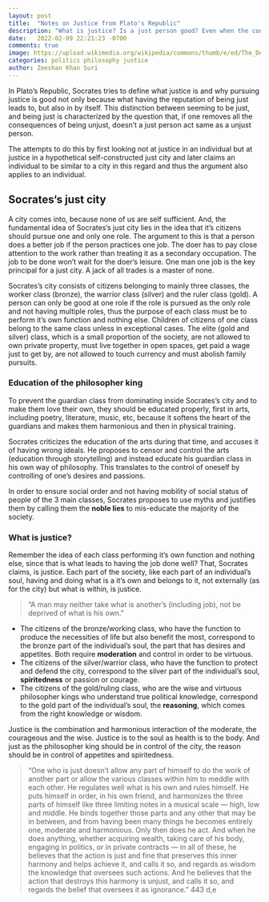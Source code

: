 ```yaml
---
layout: post
title:  "Notes on Justice from Plato's Republic"
description: "What is justice? Is a just person good? Even when the consequences of  being unjust are taken away? Even when the advantages of having the reputation of being just are taken away?"
date:   2022-02-09 22:21:23 -0700
comments: true
image: https://upload.wikimedia.org/wikipedia/commons/thumb/e/ed/The_Death_of_Socrates_MET_DP-13139-001.jpg/640px-The_Death_of_Socrates_MET_DP-13139-001.jpg
categories: politics philosophy justice
author: Zeeshan Khan Suri
---
```


In Plato’s Republic, Socrates tries to define what justice is and why pursuing justice is good not only because what having the reputation of being just leads to, but also in by itself. This distinction between seeming to be just, and being just is characterized by the question that, if one removes all the consequences of being unjust, doesn’t a just person act same as a unjust person.

The attempts to do this by first looking not at justice in an individual but at justice in a hypothetical self-constructed just city and later claims an individual to be similar to a city in this regard and thus the argument also applies to an individual.

## Socrates‘s just city

A city comes into, because none of us are self sufficient. And, the fundamental idea of Socrates‘s just city lies in the idea that it’s citizens should pursue one and only one role. The argument to this is that a person does a better job if the person practices one job. The doer has to pay close attention to the work rather than treating it as a secondary occupation. The job to be done won’t wait for the doer‘s leisure. One man one job is the key principal for a just city. A jack of all trades is a master of none.

Socrates’s city consists of citizens belonging to mainly three classes, the worker class (bronze), the warrior class (silver) and the ruler class (gold). A person can only be good at one role if the role is pursued as the only role and not having multiple roles, thus the purpose of each class must be to perform it’s own function and nothing else. Children of citizens of one class belong to the same class unless in exceptional cases. The elite (gold and silver) class, which is a small proportion of the society, are not allowed to own private property, must live together in open spaces, get paid a wage just to get by, are not allowed to touch currency and must abolish family pursuits.

<!-- There are four virtues of the just city: wisdom, courage, temperance or moderation and justice -->

### Education of the philosopher king

To prevent the guardian class from dominating inside Socrates’s city and to make them love their own, they should be educated properly, first in arts, including poetry, literature, music, etc, because it softens the heart of the guardians and makes them harmonious and then in physical training.

Socrates criticizes the education of the arts during that time, and accuses it of having wrong ideals. He proposes to censor and control the arts (education through storytelling) and instead educate his guardian class in his own way of philosophy. This translates to the control of oneself by controlling of one’s desires and passions.

In order to ensure social order and not having mobility of social status of people of the 3 main classes, Socrates proposes to use myths and justifies them by calling them the **noble lies** to mis-educate the majority of the society.

### What is justice?

Remember the idea of each class performing it’s own function and nothing else, since that is what leads to having the job done well? That, Socrates claims, is justice. Each part of the society, like each part of an individual’s soul, having and doing what is a it’s own and belongs to it, not externally (as for the city) but what is within, is justice.

> “A man may neither take what is another’s (including job), not be deprived of what is his own.”

- The citizens of the bronze/working class, who have the function to produce the necessities of life but also benefit the most, correspond to the bronze part of the individual’s soul, the part that has desires and appetites. Both require **moderation** and control in order to be virtuous.
- The citizens of the silver/warrior class, who have the function to protect and defend the city, correspond to the silver part of the individual’s soul, **spiritedness** or passion or courage.
- The citizens of the gold/ruling class, who are the wise and virtuous philosopher kings who understand true political knowledge, correspond to the gold part of the individual’s soul, the **reasoning**, which comes from the right knowledge or wisdom.

Justice is the combination and harmonious interaction of the moderate, the courageous and the wise. Justice is to the soul as health is to the body. And just as the philosopher king should be in control of the city, the reason should be in control of appetites and spiritedness.

> “One who is just doesn’t allow any part of himself to do the work of another part or allow the various classes within him to meddle with each other. He regulates well what is his own and rules himself. He puts himself in order, in his own friend, and harmonizes the three parts of himself like three limiting notes in a musical scale — high, low and middle. He binds together those parts and any other that may be in between, and from having been many things he becomes entirely one, moderate and harmonious. Only then does he act. And when he does anything, whether acquiring wealth, taking care of his body, engaging in politics, or in private contracts — in all of these, he believes that the action is just and fine that preserves this inner harmony and helps achieve it, and calls it so, and regards as wisdom the knowledge that oversees such actions. And he believes that the action that destroys this harmony is unjust, and calls it so, and regards the belief that oversees it as ignorance.”
> 443 d,e

<!-- %
### Is it better to act just, be just, or to be unjust?

Virtue is a kind of health, fine condition, and well-being of the soul, while vice is disease, shameful condition, and weakness. 

There are as many types of soul as there are of political constitution

- aristocracy 

## Criticism

Plato’s excessive emphasis on unity would seem to destroy the natural diversity of humans that make up a city. Is there one and only one thing each person does best? If so, who decides what that thing would be for each person? Would such a plan not be overly coercive in forcing people into predefined social roles? Shouldn’t individuals be free to choose for themselves their own plans of life wherever they take them? -->